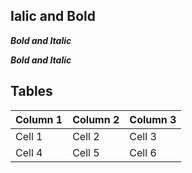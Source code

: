 
## Ialic and Bold

_**Bold and Italic**_

*__Bold and Italic__*

## Tables

| Column 1 | Column 2 | Column 3 |
|----------|----------|----------|
| Cell 1   | Cell 2   | Cell 3   |
| Cell 4   | Cell 5   | Cell 6   |


